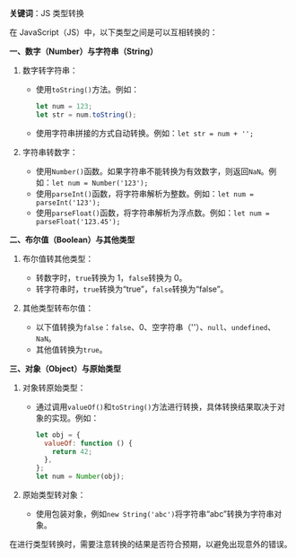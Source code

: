 **关键词**：JS 类型转换

在 JavaScript（JS）中，以下类型之间是可以互相转换的：

**一、数字（Number）与字符串（String）**

1. 数字转字符串：

   - 使用`toString()`方法。例如：
     ```javascript
     let num = 123;
     let str = num.toString();
     ```
   - 使用字符串拼接的方式自动转换。例如：`let str = num + '';`

2. 字符串转数字：
   - 使用`Number()`函数。如果字符串不能转换为有效数字，则返回`NaN`。例如：`let num = Number('123');`
   - 使用`parseInt()`函数，将字符串解析为整数。例如：`let num = parseInt('123');`
   - 使用`parseFloat()`函数，将字符串解析为浮点数。例如：`let num = parseFloat('123.45');`

**二、布尔值（Boolean）与其他类型**

1. 布尔值转其他类型：

   - 转数字时，`true`转换为 1，`false`转换为 0。
   - 转字符串时，`true`转换为“true”，`false`转换为“false”。

2. 其他类型转布尔值：
   - 以下值转换为`false`：`false`、0、空字符串（''）、`null`、`undefined`、`NaN`。
   - 其他值转换为`true`。

**三、对象（Object）与原始类型**

1. 对象转原始类型：

   - 通过调用`valueOf()`和`toString()`方法进行转换，具体转换结果取决于对象的实现。例如：
     ```javascript
     let obj = {
       valueOf: function () {
         return 42;
       },
     };
     let num = Number(obj);
     ```

2. 原始类型转对象：
   - 使用包装对象，例如`new String('abc')`将字符串“abc”转换为字符串对象。

在进行类型转换时，需要注意转换的结果是否符合预期，以避免出现意外的错误。
